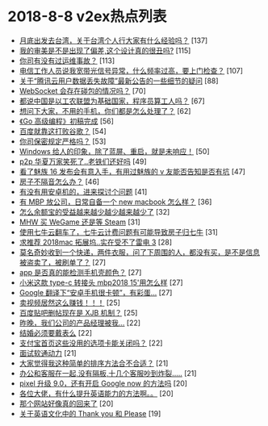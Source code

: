 # 2018-8-8 v2ex热点列表

+ [月底出发去台湾，关于台湾个人行大家有什么经验吗？](https://www.v2ex.com/t/477835#reply137) [137]
+ [我的审美是不是出现了偏差,这个设计真的很丑吗?](https://www.v2ex.com/t/477899#reply115) [115]
+ [你司有没有过运维事故？](https://www.v2ex.com/t/477926#reply113) [113]
+ [电信工作人员说我宽带光信号异常，什么频率过高，要上门检查？](https://www.v2ex.com/t/477846#reply107) [107]
+ [关于“腾讯云用户数据丢失故障”最新公告的一些细节的疑问](https://www.v2ex.com/t/477885#reply88) [88]
+ [WebSocket 会存在碰包的情况吗？](https://www.v2ex.com/t/477876#reply70) [70]
+ [都说中国是以工农联盟为基础国家，程序员算工人吗？](https://www.v2ex.com/t/477865#reply67) [67]
+ [想问下大家，不用的手机，你们都是怎么处理了？](https://www.v2ex.com/t/477811#reply62) [62]
+ [《Go 高级编程》初稿完成](https://www.v2ex.com/t/477910#reply56) [56]
+ [百度就靠这打败谷歌？](https://www.v2ex.com/t/478033#reply54) [54]
+ [你司保密规定严格吗？](https://www.v2ex.com/t/477821#reply53) [53]
+ [Windows 给人的印象，除了蓝屏、重启，就是未响应！](https://www.v2ex.com/t/477904#reply50) [50]
+ [p2p 华夏万家笑死了..老铁们还好吗](https://www.v2ex.com/t/477840#reply49) [49]
+ [看了魅族 16 发布会有意入手，有用过魅族的 v 友能否告知是否有坑](https://www.v2ex.com/t/477978#reply47) [47]
+ [房子不隔音怎么办？](https://www.v2ex.com/t/477875#reply46) [46]
+ [有没有用安卓机的，进来探讨个问题](https://www.v2ex.com/t/477816#reply41) [41]
+ [有 MBP 放公司，日常自备一个 new macbook 怎么样？](https://www.v2ex.com/t/477815#reply36) [36]
+ [怎么余额宝的受益越来越少越少越来越少了](https://www.v2ex.com/t/477908#reply32) [32]
+ [MHW 买 WeGame 还是等 Steam](https://www.v2ex.com/t/477956#reply31) [31]
+ [使用七牛云翻车了，七牛云计费问题有可能导致房子归七牛](https://www.v2ex.com/t/477838#reply31) [31]
+ [求推荐 2018mac 拓展坞..实在受不了雷电 3](https://www.v2ex.com/t/477969#reply28) [28]
+ [莫名奇妙收到一个快递，两件衣服，问了下周围的人，都没有买，是不是信息被盗卖了，被刷单了？](https://www.v2ex.com/t/477953#reply27) [27]
+ [app 是否真的能检测手机壳颜色？](https://www.v2ex.com/t/477803#reply27) [27]
+ [小米这款 type-c 转接头 mbp2018 15'用怎么样](https://www.v2ex.com/t/477842#reply27) [27]
+ [Google 翻译下“安卓手机很卡顿”，有彩蛋...](https://www.v2ex.com/t/477877#reply27) [27]
+ [卖视频居然这么赚钱！！！](https://www.v2ex.com/t/477806#reply25) [25]
+ [百度贴吧删帖现在是 XJB 机制？](https://www.v2ex.com/t/477817#reply25) [25]
+ [昨晚，我们公司的产品经理被我...](https://www.v2ex.com/t/477999#reply22) [22]
+ [结婚必须要戴表么](https://www.v2ex.com/t/478067#reply22) [22]
+ [支付宝首页这些没用的选项卡能关闭吗？](https://www.v2ex.com/t/477905#reply22) [22]
+ [面试软通动力](https://www.v2ex.com/t/477994#reply21) [21]
+ [大家觉得我这种简单的排序方法合不合适？](https://www.v2ex.com/t/477805#reply21) [21]
+ [办公和客服在一起,没有隔板,十几个客服吵到炸裂.....](https://www.v2ex.com/t/477830#reply21) [21]
+ [pixel 升级 9.0，还有开启 Google now 的方法吗](https://www.v2ex.com/t/477966#reply20) [20]
+ [各位大佬，有什么提升英语能力的方法啊。。](https://www.v2ex.com/t/478015#reply20) [20]
+ [那个网站好像真的回来了](https://www.v2ex.com/t/477948#reply20) [20]
+ [关于英语文化中的 Thank you 和 Please](https://www.v2ex.com/t/478012#reply19) [19]
